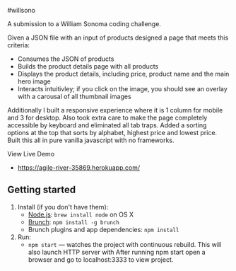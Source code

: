 #willsono

A submission to a William Sonoma coding challenge. 

Given a JSON file with an input of products designed a page that meets this criteria:
* Consumes the JSON of products
* Builds the product details page with all products
* Displays the product details, including price, product name and the main hero image
* Interacts intuitivley; if you click on the image, you should see an overlay with a carousal of all thumbnail images

Additionally I built a responsive experience where it is 1 column for mobile and 3 for desktop. Also took extra care to make the page completely accessible by keyboard and eliminated all tab traps. Added a sorting options at the top that sorts by alphabet, highest price and lowest price. Built this all in pure vanilla javascript with no frameworks.

View Live Demo
* https://agile-river-35869.herokuapp.com/

## Getting started

1. Install (if you don't have them):
    * [Node.js](http://nodejs.org): `brew install node` on OS X
    * [Brunch](http://brunch.io): `npm install -g brunch`
    * Brunch plugins and app dependencies: `npm install`
2. Run:
    * `npm start` — watches the project with continuous rebuild. This will also launch HTTP server with
      After running npm start open a browser and go to localhost:3333 to view project.
